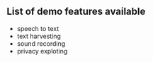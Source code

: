 ## List of demo features available
* speech to text
* text harvesting
* sound recording
* privacy exploting

